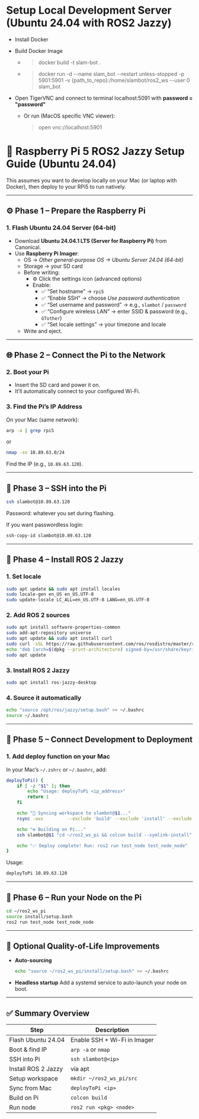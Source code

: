 # Setup Local Development Server (Ubuntu 24.04 with ROS2 Jazzy)

- Install Docker

- Build Docker Image

  - > docker build -t slam-bot .

  - >docker run -d --name slam_bot --restart unless-stopped -p 5901:5901 -v {path_to_repo}:/home/slambot/ros2_ws --user 0 slam_bot

- Open TigerVNC and connect to terminal localhost:5091 with **password = "password"**
  - Or run (MacOS specific VNC viewer):
    > open vnc://localhost:5901

# 🧠 Raspberry Pi 5 ROS2 Jazzy Setup Guide (Ubuntu 24.04)

This assumes you want to develop locally on your Mac (or laptop with Docker), then deploy to your RPi5 to run natively.

---

## ⚙️ Phase 1 – Prepare the Raspberry Pi

### 1. Flash Ubuntu 24.04 Server (64-bit)
- Download **Ubuntu 24.04.1 LTS (Server for Raspberry Pi)** from Canonical.
- Use **Raspberry Pi Imager**:
  - OS → *Other general-purpose OS → Ubuntu Server 24.04 (64-bit)*
  - Storage → your SD card
  - Before writing:
    - ⚙️ Click the settings icon (advanced options)
    - Enable:
      - ✅ “Set hostname” → `rpi5`
      - ✅ “Enable SSH” → choose *Use password authentication*
      - ✅ “Set username and password” → e.g., `slambot` / `password`
      - ✅ “Configure wireless LAN” → enter SSID & password (e.g., `GTother`)
      - ✅ “Set locale settings” → your timezone and locale
  - Write and eject.

---

## 🌐 Phase 2 – Connect the Pi to the Network

### 2. Boot your Pi
- Insert the SD card and power it on.
- It’ll automatically connect to your configured Wi-Fi.

### 3. Find the Pi’s IP Address
On your Mac (same network):
```bash
arp -a | grep rpi5
```
or
```bash
nmap -sn 10.89.63.0/24
```
Find the IP (e.g., `10.89.63.120`).

---

## 🔐 Phase 3 – SSH into the Pi

```bash
ssh slambot@10.89.63.120
```
Password: whatever you set during flashing.

If you want passwordless login:
```bash
ssh-copy-id slambot@10.89.63.120
```

---

## 🧩 Phase 4 – Install ROS 2 Jazzy

### 1. Set locale
```bash
sudo apt update && sudo apt install locales
sudo locale-gen en_US en_US.UTF-8
sudo update-locale LC_ALL=en_US.UTF-8 LANG=en_US.UTF-8
```

### 2. Add ROS 2 sources
```bash
sudo apt install software-properties-common
sudo add-apt-repository universe
sudo apt update && sudo apt install curl
sudo curl -sSL https://raw.githubusercontent.com/ros/rosdistro/master/ros.key -o /usr/share/keyrings/ros-archive-keyring.gpg
echo "deb [arch=$(dpkg --print-architecture) signed-by=/usr/share/keyrings/ros-archive-keyring.gpg] http://packages.ros.org/ros2/ubuntu $(. /etc/os-release && echo $UBUNTU_CODENAME) main" | sudo tee /etc/apt/sources.list.d/ros2.list > /dev/null
sudo apt update
```

### 3. Install ROS 2 Jazzy
```bash
sudo apt install ros-jazzy-desktop
```

### 4. Source it automatically
```bash
echo "source /opt/ros/jazzy/setup.bash" >> ~/.bashrc
source ~/.bashrc
```

---

## 🧰 Phase 5 – Connect Development to Deployment

### 1. Add deploy function on your Mac
In your Mac’s `~/.zshrc` or `~/.bashrc`, add:

```bash
deployToPi() {
    if [ -z "$1" ]; then
        echo "Usage: deployToPi <ip_address>"
        return 1
    fi

    echo "🔄 Syncing workspace to slambot@$1..."
    rsync -avz         --exclude 'build' --exclude 'install' --exclude 'log' --exclude '.git'         "$HOME/Github/Portfolio/slam_bot/"         "slambot@$1:/home/slambot/ros2_ws_pi/"

    echo "⚙️ Building on Pi..."
    ssh slambot@$1 "cd ~/ros2_ws_pi && colcon build --symlink-install"

    echo "✅ Deploy complete! Run: ros2 run test_node test_node_node"
}
```

Usage:
```bash
deployToPi 10.89.63.120
```

---

## 🚀 Phase 6 – Run your Node on the Pi

```bash
cd ~/ros2_ws_pi
source install/setup.bash
ros2 run test_node test_node_node
```

---

## 🧭 Optional Quality-of-Life Improvements

- **Auto-sourcing**
  ```bash
  echo "source ~/ros2_ws_pi/install/setup.bash" >> ~/.bashrc
  ```

- **Headless startup**
  Add a systemd service to auto-launch your node on boot.

---

## ✅ Summary Overview

| Step | Description |
|------|--------------|
| Flash Ubuntu 24.04 | Enable SSH + Wi-Fi in Imager |
| Boot & find IP | `arp -a` or `nmap` |
| SSH into Pi | `ssh slambot@<ip>` |
| Install ROS 2 Jazzy | via apt |
| Setup workspace | `mkdir ~/ros2_ws_pi/src` |
| Sync from Mac | `deployToPi <ip>` |
| Build on Pi | `colcon build` |
| Run node | `ros2 run <pkg> <node>` |



